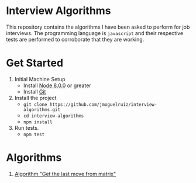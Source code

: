 # Interview Algorithms

This repository contains the algorithms I have been asked to perform for job interviews.
The programming language is `javascript` and their respective tests are performed to corroborate that they are working.

# Get Started

1. Initial Machine Setup
    * Install [Node 8.0.0](https://nodejs.org/en/) or greater
    * Install [Git](https://git-scm.com/downloads)
2. Install the project
    * `git clone https://github.com/jmoguelruiz/interview-algorithms.git`
    * `cd interview-algorithms`
    * `npm install`
3. Run tests.
    * `npm test`

# Algorithms

1. [Algorithm "Get the last move from matrix"](algorithms/lastMoveFromMatrix)

